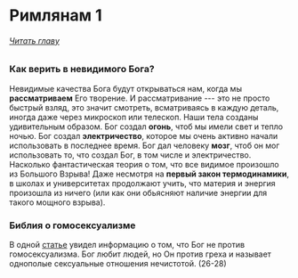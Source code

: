 # Римлянам 1
###### [Читать главу](https://www.biblegateway.com/passage/?search=rom.1&version=NRT,RUSV "Римлянам 1")
### Как верить в невидимого Бога?
Невидимые качества Бога будут открываться нам, когда мы **рассматриваем** Его творение. И рассматривание --- это не просто быстрый взляд, это значит смотреть, всматриваясь в каждую деталь, иногда даже через микроскоп или телескоп. Наши тела созданы удивительным образом. Бог создал **огонь**, чтоб мы имели свет и тепло ночью. Бог создал **электричество**, которое мы очень активно начали использовать в последнее время. Бог дал человеку **мозг**, чтоб он мог использовать то, что создал Бог, в том числе и электричество. 
Насколько фантастическая теория о том, что все видимое произошло из Большого Взрыва! Даже несмотря на **первый закон термодинамики**, в школах и университетах продолжают учить, что материя и энергия произошла из ничего (или как они обьясняют наличие энергии для такого мощного взрыва).

### Библия о гомосексуализме
В одной [статье](https://medium.com/belover/8-things-christians-say-that-just-aint-true-9c0510080b9c "статье") увидел информацию о том, что Бог не против гомосексуализма. Бог любит людей, но Он против греха и называет однополые сексуальные отношения нечистотой. (26-28)















